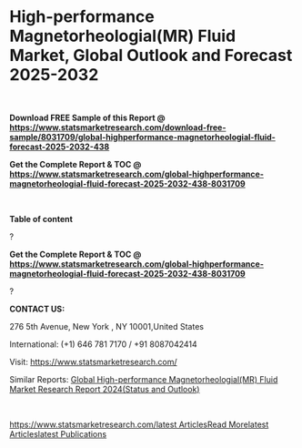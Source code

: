<h1>High-performance Magnetorheologial(MR) Fluid Market, Global Outlook and Forecast 2025-2032</h1><br/><p><strong>Download FREE Sample of this Report @ <a href="https://www.statsmarketresearch.com/download-free-sample/8031709/global-highperformance-magnetorheologial-fluid-forecast-2025-2032-438">https://www.statsmarketresearch.com/download-free-sample/8031709/global-highperformance-magnetorheologial-fluid-forecast-2025-2032-438</a></strong></p>
 
 
 
 <div><b>Get the Complete Report & TOC @ <a href="https://www.statsmarketresearch.com/global-highperformance-magnetorheologial-fluid-forecast-2025-2032-438-8031709">https://www.statsmarketresearch.com/global-highperformance-magnetorheologial-fluid-forecast-2025-2032-438-8031709</a></b></div>
 
 
 
 <p><br />
 
 <b>Table of content</b></p>
 
 
 
 <p>? </p>
 
 
 
 <div><b>Get the Complete Report & TOC @ <a href="https://www.statsmarketresearch.com/global-highperformance-magnetorheologial-fluid-forecast-2025-2032-438-8031709">https://www.statsmarketresearch.com/global-highperformance-magnetorheologial-fluid-forecast-2025-2032-438-8031709</a></b></div>
 
 
 
 <p>? </p>
 
 
 
 <p><b>CONTACT US:</b><br />
 
 276 5th Avenue, New York , NY 10001,United States<br />
 
 International: (+1) 646 781 7170 / +91 8087042414<br />
 
 Visit: <a href="https://www.statsmarketresearch.com/">https://www.statsmarketresearch.com/</a><br />
 
 Similar Reports: <a href="https://www.statsmarketresearch.com/global-highperformance-magnetorheologial-fluid-forecast-2025-2032-438-8031709">Global High-performance Magnetorheologial(MR) Fluid Market Research Report 2024(Status and Outlook)</a><br />
 
 <br />
 
 <a href="https://gyeongbokgung.com">https://www.statsmarketresearch.com/</a><a href="https://hallyeomaritime.com">latest Articles</a><a href="https://jingwansa.com">Read More</a><a href="https://nguoiviet.jp/">latest Articles</a><a href="https://www.intelmarketresearch.com/">latest Publications</a></p>